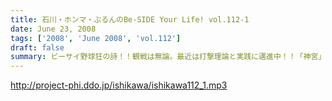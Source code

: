 ```yaml
---
title: 石川・ホンマ・ぶるんのBe-SIDE Your Life! vol.112-1
date: June 23, 2008
tags: ['2008', 'June 2008', 'vol.112']
draft: false
summary: ビーサイ野球狂の詩！！観戦は無論。最近は打撃理論と実践に邁進中！！「神宮」「新宿」「浅草」あたりのバッティングセンターにはビーサイメンバー出没要注意だ！NAMAE
---
```


http://project-phi.ddo.jp/ishikawa/ishikawa112_1.mp3